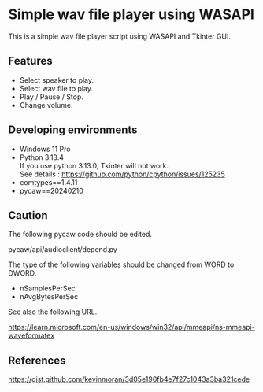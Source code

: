 # Simple wav file player using WASAPI

This is a simple wav file player script using WASAPI and Tkinter GUI.

## Features

- Select speaker to play.
- Select wav file to play.
- Play / Pause / Stop.
- Change volume.


## Developing environments

- Windows 11 Pro
- Python 3.13.4  
  If you use python 3.13.0, Tkinter will not work.  
	See details : https://github.com/python/cpython/issues/125235
- comtypes==1.4.11
- pycaw==20240210


## Caution

The following pycaw code should be edited.

pycaw/api/audioclient/depend.py

The type of the following variables should be changed from WORD to DWORD.
- nSamplesPerSec
- nAvgBytesPerSec

See also the following URL.

https://learn.microsoft.com/en-us/windows/win32/api/mmeapi/ns-mmeapi-waveformatex


## References

https://gist.github.com/kevinmoran/3d05e190fb4e7f27c1043a3ba321cede

